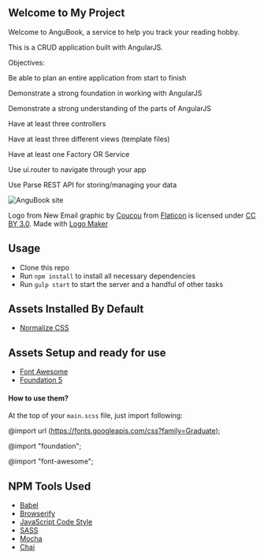 ## Welcome to My Project

Welcome to AnguBook, a service to help you track your reading hobby.

This is a CRUD application built with AngularJS.

Objectives:

Be able to plan an entire application from start to finish

Demonstrate a strong foundation in working with AngularJS

Demonstrate a strong understanding of the parts of AngularJS

Have at least three controllers

Have at least three different views (template files)

Have at least one Factory OR Service

Use ui.router to navigate through your app

Use Parse REST API for storing/managing your data


![AnguBook site](https://i.imgur.com/mjGkFUq.png)

Logo from New Email graphic by <a href="http://www.coucouicons.com">Coucou</a> from <a href="http://www.flaticon.com/">Flaticon</a> is licensed under <a href="http://creativecommons.org/licenses/by/3.0/" title="Creative Commons BY 3.0">CC BY 3.0</a>. Made with <a href="http://logomakr.com" title="Logo Maker">Logo Maker</a>


## Usage

- Clone this repo
- Run `npm install` to install all necessary dependencies
- Run `gulp start` to start the server and a handful of other tasks


## Assets Installed By Default

- [Normalize CSS](https://necolas.github.io/normalize.css/)

## Assets Setup and ready for use

- [Font Awesome](https://fortawesome.github.io/Font-Awesome/)
- [Foundation 5](http://foundation.zurb.com/)

#### How to use them?

At the top of your `main.scss` file, just import following:

@import url (https://fonts.googleapis.com/css?family=Graduate);

@import "foundation";

@import "font-awesome";


## NPM Tools Used

- [Babel](https://babeljs.io/)
- [Browserify](http://browserify.org/)
- [JavaScript Code Style](http://jscs.info/)
- [SASS](http://sass-lang.com/)
- [Mocha](https://mochajs.org/)
- [Chai](http://chaijs.com/)
